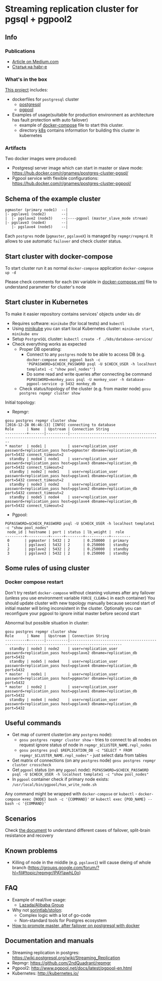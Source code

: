 # Streaming replication cluster for pgsql + pgpool2

## Info

### Publications
* [Article on Medium.com](https://medium.com/@dpaunin/postgresql-cluster-into-kubernetes-cluster-f353cde212de)
* [Статья на habr-e](https://habrahabr.ru/post/301370/)

### What's in the box
[This project](https://github.com/paunin/postgres-docker-cluster) includes:
* dockerfiles for `postgresql` cluster
    * [postgresql](./Pgsql.Dockerfile)
    * [pgpool](./Pgpool.Dockerfile)
* Examples of usage(suitable for production environment as architecture has fault protection with auto failover)
    * example of [docker-compose](./docker-compose.yml) file to start this cluster.
    * directory [k8s](./k8s) contains information for building this cluster in kubernetes

### Artifacts

Two docker images were produced:
* Postgresql server image which can start in master or slave mode: https://hub.docker.com/r/gnames/postgres-cluster-pgsql/
* Pgpool service with  flexible configurations: https://hub.docker.com/r/gnames/postgres-cluster-pgpool/

## Schema of the example cluster

```
pgmaster (primary node1)  --|
|- pgslave1 (node2)       --|
|  |- pgslave2 (node3)    --|----pgpool (master_slave_mode stream)
|- pgslave3 (node4)       --|
   |- pgslave4 (node5)    --|
```

Each `postgres` node (`pgmaster`, `pgslaveX`) is managed by `repmgr/repmgrd`. It allows to use automatic `failover` and check cluster status.


## Start cluster with docker-compose

To start cluster run it as normal `docker-compose` application `docker-compose up -d`

Please check comments for each `ENV` variable in [docker-compose.yml](./docker-compose.yml) file to understand parameter for cluster's node

## Start cluster in Kubernetes

To make it easier repository contains services' objects under `k8s` dir

* Requires software: `minikube` (for local tests) and `kubectl`
* Using [minikube](https://github.com/kubernetes/minikube) you can start local Kubernetes cluster: `minikube start`, `minikube env`
* Setup `PostgreSQL` cluster: `kubectl create -f ./k8s/database-service/`
* Check everything works as expected
    * Proper DB operating:
      * Connect to any `postgres` node to be able to access DB (e.g. `docker-compose exec pgpool bash -c 'PGPASSWORD=$CHECK_PASSWORD psql -U $CHECK_USER -h localhost template1 -c "show pool_nodes"'`)
      * Do some read and write queries after connecting be command `PGPASSWORD=monkey_pass psql -U monkey_user -h database-pgpool-service -p 5432 monkey_db`
    * Check status/topology of the cluster (e.g. from master node) `gosu postgres repmgr cluster show`

Initial topology:
* Repmgr:
```
gosu postgres repmgr cluster show
[2016-12-28 06:46:13] [INFO] connecting to database
Role      | Name  | Upstream | Connection String
----------+-------|----------|----------------------------------------------------------------------------------------------------------------
* master  | node1 |          | user=replication_user password=replication_pass host=pgmaster dbname=replication_db port=5432 connect_timeout=2
  standby | node4 | node1    | user=replication_user password=replication_pass host=pgslave3 dbname=replication_db port=5432 connect_timeout=2
  standby | node2 | node1    | user=replication_user password=replication_pass host=pgslave1 dbname=replication_db port=5432 connect_timeout=2
  standby | node3 | node2    | user=replication_user password=replication_pass host=pgslave2 dbname=replication_db port=5432 connect_timeout=2
  standby | node5 | node4    | user=replication_user password=replication_pass host=pgslave4 dbname=replication_db port=5432 connect_timeout=2
```

* Pgpool:
```
PGPASSWORD=$CHECK_PASSWORD psql -U $CHECK_USER -h localhost template1 -c "show pool_nodes"
 node_id | hostname | port | status | lb_weight |  role
---------+----------+------+--------+-----------+---------
 0       | pgmaster | 5432 | 2      | 0.250000  | primary
 1       | pgslave1 | 5432 | 2      | 0.250000  | standby
 2       | pgslave2 | 5432 | 2      | 0.250000  | standby
 3       | pgslave3 | 5432 | 2      | 0.250000  | standby
```

## Some rules of using cluster

### Docker compose restart
Don't try restart `docker-compose` without cleaning volumes after any failover (unless you use environment variable `FORCE_CLEAN=1` in each container)
You should update cluster with new topology manually because second start of initial master will bring inconsistent in the cluster.
Optionally you can reconfigure your pgpool to ignore initial master before second start

Abnormal but possible situation in cluster:
```
gosu postgres repmgr cluster show
Role      | Name  | Upstream | Connection String
----------+-------|----------|----------------------------------------------------------------------------------------------
  standby | node3 | node2    | user=replication_user password=replication_pass host=pgslave2 dbname=replication_db port=5432
  standby | node5 | node4    | user=replication_user password=replication_pass host=pgslave4 dbname=replication_db port=5432
* master  | node1 |          | user=replication_user password=replication_pass host=pgmaster dbname=replication_db port=5432
* master  | node2 |          | user=replication_user password=replication_pass host=pgslave1 dbname=replication_db port=5432
  standby | node4 | node2    | user=replication_user password=replication_pass host=pgslave3 dbname=replication_db port=5432
```

## Useful commands

* Get map of current cluster(on any `postgres` node):
    * `gosu postgres repmgr cluster show` - tries to connect to all nodes on request ignore status of node in `repmgr_$CLUSTER_NAME.repl_nodes`
    * `gosu postgres psql $REPLICATION_DB -c "SELECT * FROM repmgr_$CLUSTER_NAME.repl_nodes"` - just select data from tables
* Get matrix of connections (on any `postgres` node) `gosu postgres repmgr cluster crosscheck`
* Get `pgpool` status (on any `pgpool` node): `PGPASSWORD=$CHECK_PASSWORD psql -U $CHECK_USER -h localhost template1 -c "show pool_nodes"`
* In `pgpool` container check if primary node exists: `/usr/local/bin/pgpool/has_write_node.sh`

Any command might be wrapped with `docker-compose` or `kubectl` - `docker-compose exec {NODE} bash -c '{COMMAND}'` or `kubectl exec {POD_NAME} -- bash -c '{COMMAND}'`

## Scenarios

Check [the document](./FLOWS.md) to understand different cases of failover, split-brain resistance and recovery

## Known problems

* Killing of node in the middle (e.g. `pgslave1`) will cause dieing of whole branch (https://groups.google.com/forum/?hl=fil#!topic/repmgr/lPAYlawhL0o)

## FAQ

* Example of real/live usage:
    * [Lazada/Alibaba Group](http://lazada.com/)
* Why not [sorintlab/stolon](https://github.com/sorintlab/stolon):
    * Complex logic with a lot of go-code
    * Non-standard tools for Postgres ecosystem
* [How to promote master, after failover on postgresql with docker](http://stackoverflow.com/questions/37710868/how-to-promote-master-after-failover-on-postgresql-with-docker)

## Documentation and manuals

* Streaming replication in postgres: https://wiki.postgresql.org/wiki/Streaming_Replication
* Repmgr: https://github.com/2ndQuadrant/repmgr
* Pgpool2: http://www.pgpool.net/docs/latest/pgpool-en.html
* Kubernetes: http://kubernetes.io/
